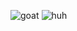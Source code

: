 ![goat](https://github.com/SIM-GYUBIN/SIM-GYUBIN/assets/89975936/bd65b73b-e067-408b-8a03-e69f6fb733cf)
![huh](https://github.com/SIM-GYUBIN/SIM-GYUBIN/assets/89975936/99473e91-9b97-4978-9796-3cb2f1647364)

<!--
**SIM-GYUBIN/SIM-GYUBIN** is a ✨ _special_ ✨ repository because its `README.md` (this file) appears on your GitHub profile.

Here are some ideas to get you started:

- 🔭 I’m currently working on ...
- 🌱 I’m currently learning ...
- 👯 I’m looking to collaborate on ...
- 🤔 I’m looking for help with ...
- 💬 Ask me about ...
- 📫 How to reach me: ...
- 😄 Pronouns: ...
- ⚡ Fun fact: ...
-->

